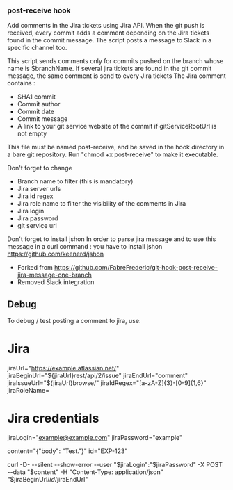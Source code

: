 ### post-receive hook

Add comments in the Jira tickets using Jira API.
When the git push is received, every commit adds a comment depending on the Jira tickets found in the commit message.
The script posts a message to Slack in a specific channel too.

This script sends comments only for commits pushed on the branch whose name is $branchName.
If several jira tickets are found in the git commit message, the same comment is send to every Jira tickets
The Jira comment contains :
- SHA1 commit
- Commit author
- Commit date
- Commit message
- A link to your git service website of the commit if gitServiceRootUrl is not empty

This file must be named post-receive, and be saved in the hook directory in a bare git repository.
Run "chmod +x post-receive" to make it executable.

Don't forget to change
- Branch name to filter (this is mandatory)
- Jira server urls
- Jira id regex
- Jira role name to filter the visibility of the comments in Jira
- Jira login
- Jira password
- git service url

Don't forget to install jshon
In order to parse jira message and to use this message in a curl command : you have to install jshon
https://github.com/keenerd/jshon

- Forked from https://github.com/FabreFrederic/git-hook-post-receive-jira-message-one-branch
- Removed Slack integration

## Debug

To debug / test posting a comment to jira, use:

# Jira
jiraUrl="https://example.atlassian.net/"
jiraBeginUrl="${jiraUrl}rest/api/2/issue"
jiraEndUrl="comment"
jiraIssueUrl="${jiraUrl}browse/"
jiraIdRegex="[a-zA-Z]{3}-[0-9]{1,6}"
jiraRoleName=

# Jira credentials
jiraLogin="example@example.com"
jiraPassword="example"

content="{\"body\": \"Test.\"}"
id="EXP-123"

curl -D- --silent --show-error --user "$jiraLogin":"$jiraPassword" -X POST --data "$content" -H "Content-Type: application/json" "$jiraBeginUrl/$id/$jiraEndUrl"
